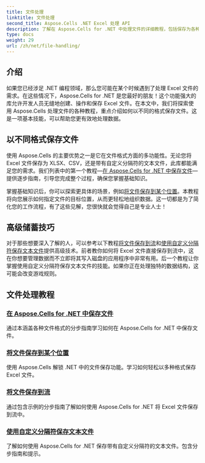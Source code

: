 ```yaml
---
title: 文件处理
linktitle: 文件处理
second_title: Aspose.Cells .NET Excel 处理 API
description: 了解在 Aspose.Cells for .NET 中处理文件的详细教程，包括保存为各种格式、位置和自定义分隔符。
type: docs
weight: 29
url: /zh/net/file-handling/
---
```

## 介绍

如果您已经涉足 .NET 编程领域，那么您可能在某个时候遇到了处理 Excel 文件的需求。在这些情况下，Aspose.Cells for .NET 是您最好的朋友！这个功能强大的库允许开发人员无缝地创建、操作和保存 Excel 文件。在本文中，我们将探索使用 Aspose.Cells 处理文件的各种教程，重点介绍如何以不同的格式保存文件。这是一项基本技能，可以帮助您更有效地处理数据。

## 以不同格式保存文件
使用 Aspose.Cells 的主要优势之一是它在文件格式方面的多功能性。无论您将 Excel 文件保存为 XLSX、CSV，还是带有自定义分隔符的文本文件，此库都能满足您的需求。我们列表中的第一个教程—[在 Aspose.Cells for .NET 中保存文件](./file-saving-files-in-aspose-cells-for-net/)— 提供逐步指南，引导您完成整个过程，确保您掌握基础知识。

掌握基础知识后，你可以探索更具体的场景，例如[将文件保存到某个位置](./file-saving-file-to-some-location/)。本教程将向您展示如何指定文件的目标位置，从而更轻松地组织数据。这一切都是为了简化您的工作流程，有了这些见解，您很快就会觉得自己是专业人士！

## 高级储蓄技巧
对于那些想要深入了解的人，可以参考以下教程[将文件保存到流](./file-saving-file-to-stream/)和[使用自定义分隔符保存文本文件](./file-saving-text-file-with-custom-separator/)提供高级技术。前者教你如何将 Excel 文件直接保存到流中，这在你想要管理数据而不立即将其写入磁盘的应用程序中非常有用。后一个教程让你掌握使用自定义分隔符保存文本文件的技能。如果你正在处理独特的数据结构，这可能会改变游戏规则。

## 文件处理教程
### [在 Aspose.Cells for .NET 中保存文件](./file-saving-files-in-aspose-cells-for-net/)
通过本涵盖各种文件格式的分步指南学习如何在 Aspose.Cells for .NET 中保存文件。
### [将文件保存到某个位置](./file-saving-file-to-some-location/)
使用 Aspose.Cells 解锁 .NET 中的文件保存功能。学习如何轻松以多种格式保存 Excel 文件。
### [将文件保存到流](./file-saving-file-to-stream/)
通过包含示例的分步指南了解如何使用 Aspose.Cells for .NET 将 Excel 文件保存到流中。
### [使用自定义分隔符保存文本文件](./file-saving-text-file-with-custom-separator/)
了解如何使用 Aspose.Cells for .NET 保存带有自定义分隔符的文本文件。包含分步指南和提示。